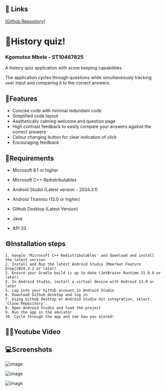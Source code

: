 ## 🔗 Links
[[Github Repository]](https://github.com/ST10467825/ST10467825_Assignment2)

# 📜History quiz!
### Kgomotso Mbele - ST10467825

A history quiz application with score keeping capabilities.

The application cycles through questions while simultaneously tracking user input and comparing it to the correct answers.

## 📱Features

 - Concise code with minimal redundant code
 - Simplified code layout
 - Aesthetically calming welcome and question page
 - High contrast feedback to easily compare your answers against the correct answers
 - Colour changing button for clear indication of click
 - Encouraging feedback

## 🔌Requirements

 - Microsoft 8.1 or higher

 - Microsoft C++ Redistributables

 - Android Studio (Latest version - 2024.3.1)

 - Android Tiramisu (13.0 or higher)

 - Github Desktop (Latest Version)

 - Java 

 - API 33


## ⚙️Installation steps
    1. Google 'Microsoft C++ Redistributables' and download and install the latest version
    2. Install and Run the latest Android Studio (Meerkat Feature Drop|2024.3.2 or later)
    3. Ensure your Gradle build is up to date (JetBrains Runtime 21.0.6 or later)
    4. In Android Studio, install a virtual device with Android 13.0 or later
    5. Log into your Github account in Android Studio
    6. Download Github desktop and log in
    7. Using Github desktop or Android Studio Git integration, select 'Clone Repository'.
    8. Open Android Studio and load the project 
    9. Run the app in the emulator
    10. Cycle through the app and see how you scored!


## 👩‍💻Youtube Video


## 💻Screenshots
![image](https://github.com/user-attachments/assets/e1e7a2ba-5a55-4f45-a870-817d2a269dbe)

![image](https://github.com/user-attachments/assets/f57c7eee-9792-4bd9-8373-59981515ab06)

![image](https://github.com/user-attachments/assets/30c0ab46-e814-4a97-8f3b-2c02381bbef7)






